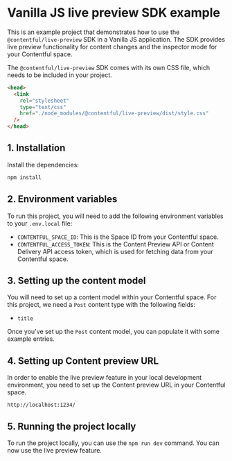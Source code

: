 # Vanilla JS live preview SDK example

This is an example project that demonstrates how to use the `@contentful/live-preview` SDK in a Vanilla JS application. The SDK provides live preview functionality for content changes and the inspector mode for your Contentful space.

The `@contentful/live-preview` SDK comes with its own CSS file, which needs to be included in your project.

```html
<head>
  <link
    rel="stylesheet"
    type="text/css"
    href="./node_modules/@contentful/live-preview/dist/style.css"
  />
</head>
```

## 1. Installation

Install the dependencies:

```bash
npm install
```

## 2. Environment variables

To run this project, you will need to add the following environment variables to your `.env.local` file:

- `CONTENTFUL_SPACE_ID`: This is the Space ID from your Contentful space.
- `CONTENTFUL_ACCESS_TOKEN`: This is the Content Preview API or Content Delivery API access token, which is used for fetching data from your Contentful space.

## 3. Setting up the content model

You will need to set up a content model within your Contentful space. For this project, we need a `Post` content type with the following fields:

- `title`

Once you've set up the `Post` content model, you can populate it with some example entries.

## 4. Setting up Content preview URL

In order to enable the live preview feature in your local development environment, you need to set up the Content preview URL in your Contentful space.

`http://localhost:1234/`

## 5. Running the project locally

To run the project locally, you can use the `npm run dev` command. You can now use the live preview feature.
